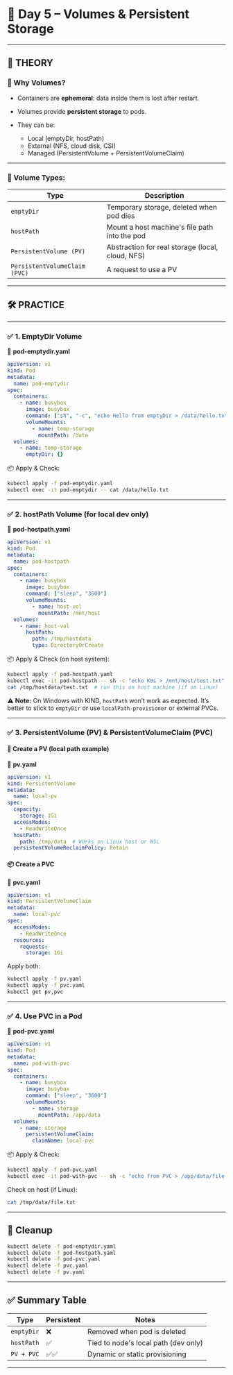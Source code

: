 # 📘 **Day 5 – Volumes & Persistent Storage**


---

## 🧠 THEORY

### 🔹 Why Volumes?

* Containers are **ephemeral**: data inside them is lost after restart.
* Volumes provide **persistent storage** to pods.
* They can be:

  * Local (emptyDir, hostPath)
  * External (NFS, cloud disk, CSI)
  * Managed (PersistentVolume + PersistentVolumeClaim)

---

### 🔸 Volume Types:

| Type                          | Description                                      |
| ----------------------------- | ------------------------------------------------ |
| `emptyDir`                    | Temporary storage, deleted when pod dies         |
| `hostPath`                    | Mount a host machine's file path into the pod    |
| `PersistentVolume (PV)`       | Abstraction for real storage (local, cloud, NFS) |
| `PersistentVolumeClaim (PVC)` | A request to use a PV                            |

---

## 🛠️ PRACTICE

---

### ✅ 1. **EmptyDir Volume**

📄 **pod-emptydir.yaml**

```yaml
apiVersion: v1
kind: Pod
metadata:
  name: pod-emptydir
spec:
  containers:
    - name: busybox
      image: busybox
      command: ["sh", "-c", "echo Hello from emptyDir > /data/hello.txt && sleep 3600"]
      volumeMounts:
        - name: temp-storage
          mountPath: /data
  volumes:
    - name: temp-storage
      emptyDir: {}
```

📦 Apply & Check:

```bash
kubectl apply -f pod-emptydir.yaml
kubectl exec -it pod-emptydir -- cat /data/hello.txt
```

---

### ✅ 2. **hostPath Volume (for local dev only)**

📄 **pod-hostpath.yaml**

```yaml
apiVersion: v1
kind: Pod
metadata:
  name: pod-hostpath
spec:
  containers:
    - name: busybox
      image: busybox
      command: ["sleep", "3600"]
      volumeMounts:
        - name: host-vol
          mountPath: /mnt/host
  volumes:
    - name: host-vol
      hostPath:
        path: /tmp/hostdata
        type: DirectoryOrCreate
```

📦 Apply & Check (on host system):

```bash
kubectl apply -f pod-hostpath.yaml
kubectl exec -it pod-hostpath -- sh -c "echo K8s > /mnt/host/test.txt"
cat /tmp/hostdata/test.txt  # run this on host machine (if on Linux)
```

⚠️ **Note:** On Windows with KIND, `hostPath` won’t work as expected. It’s better to stick to `emptyDir` or use `localPath-provisioner` or external PVCs.

---

### ✅ 3. **PersistentVolume (PV) & PersistentVolumeClaim (PVC)**

#### 🧱 Create a PV (local path example)

📄 **pv.yaml**

```yaml
apiVersion: v1
kind: PersistentVolume
metadata:
  name: local-pv
spec:
  capacity:
    storage: 1Gi
  accessModes:
    - ReadWriteOnce
  hostPath:
    path: /tmp/data  # Works on Linux host or WSL
  persistentVolumeReclaimPolicy: Retain
```

#### 📦 Create a PVC

📄 **pvc.yaml**

```yaml
apiVersion: v1
kind: PersistentVolumeClaim
metadata:
  name: local-pvc
spec:
  accessModes:
    - ReadWriteOnce
  resources:
    requests:
      storage: 1Gi
```

Apply both:

```bash
kubectl apply -f pv.yaml
kubectl apply -f pvc.yaml
kubectl get pv,pvc
```

---

### ✅ 4. Use PVC in a Pod

📄 **pod-pvc.yaml**

```yaml
apiVersion: v1
kind: Pod
metadata:
  name: pod-with-pvc
spec:
  containers:
    - name: busybox
      image: busybox
      command: ["sleep", "3600"]
      volumeMounts:
        - name: storage
          mountPath: /app/data
  volumes:
    - name: storage
      persistentVolumeClaim:
        claimName: local-pvc
```

📦 Apply & Check:

```bash
kubectl apply -f pod-pvc.yaml
kubectl exec -it pod-with-pvc -- sh -c "echo from PVC > /app/data/file.txt"
```

Check on host (if Linux):

```bash
cat /tmp/data/file.txt
```

---

## 🧹 Cleanup

```bash
kubectl delete -f pod-emptydir.yaml
kubectl delete -f pod-hostpath.yaml
kubectl delete -f pod-pvc.yaml
kubectl delete -f pvc.yaml
kubectl delete -f pv.yaml
```

---

## ✅ Summary Table

| Type       | Persistent | Notes                                |
| ---------- | ---------- | ------------------------------------ |
| `emptyDir` | ❌          | Removed when pod is deleted          |
| `hostPath` | ✅          | Tied to node's local path (dev only) |
| `PV + PVC` | ✅✅         | Dynamic or static provisioning       |

---


